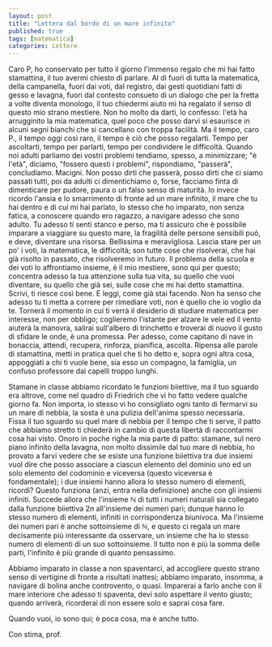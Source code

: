 ```yaml
---
layout: post
title: "Lettera dal bordo di un mare infinito"
published: true
tags: [matematica]
categories: Lettere
---
```


Caro P,
ho conservato per tutto il giorno l'immenso regalo che mi hai fatto stamattina, il tuo avermi
chiesto di parlare. Al di fuori di tutta la matematica, della campanella, fuori dai voti, dal
registro, dai gesti quotidiani fatti di gesso e lavagna, fuori dal contesto consueto di un dialogo
che per la fretta a volte diventa monologo, il tuo chiedermi aiuto mi ha regalato il senso
di questo mio strano mestiere. Non ho molto da darti, lo confesso: l'età ha arrugginito la mia
matematica, quel poco che posso darvi si esaurisce in alcuni segni bianchi che si cancellano con
troppa facilità. Ma il tempo, caro P., il tempo oggi così raro, il tempo è ciò che posso regalarti. Tempo
per ascoltarti, tempo per parlarti, tempo per condividere le difficoltà. Quando noi adulti parliamo
dei vostri problemi tendiamo, spesso, a minimizzare; "è l'età", diciamo, "fossero questi i
problemi", rispondiamo, "passerà", concludiamo. Macigni. Non posso dirti che passerà, posso dirti
che ci siamo passati tutti, poi da adulti ci dimentichiamo o, forse, facciamo finta di dimenticare
per pudore, paura o un falso senso di maturità. Io invece ricordo l'ansia e lo smarrimento di fronte
ad un mare infinito, il mare che tu hai dentro e di cui mi hai parlato, lo stesso che ho imparato,
non senza fatica, a conoscere quando ero ragazzo, a navigare adesso che sono adulto. 
Tu adesso ti senti stanco e perso, ma ti assicuro che è possibile imparare a viaggiare su questo mare, la fragilità delle
persone sensibili può, e deve, diventare una risorsa. Bellissima e meravigliosa. 
Lascia stare per un po' i voti, la matematica, le difficoltà; son tutte cose che risolverai, che 
hai già risolto in passato, che risolveremo in futuro. Il problema della scuola e dei voti lo affrontiamo 
insieme, è il mio mestiere, sono qui per questo; concentra adesso la tua attenzione sulla tua vita,
su quello che vuoi diventare, su quello che già sei, sulle cose che mi hai detto stamattina. Scrivi,
ti riesce così bene. E leggi, come già stai facendo. Non ha senso che adesso tu ti metta a correre
per rimediare voti, non è quello che io voglio da te. Tornerà il momento in cui ti verrà il
desiderio di studiare matematica per interesse, non per obbligo; coglieremo l'istante per alzare le
vele ed il vento aiuterà la manovra, salirai sull'albero di trinchetto e troverai di nuovo il gusto
di sfidare le onde, è una promessa. Per adesso, come capitano di nave in bonaccia, attendi,
recupera, rinforza, pianifica, ascolta. Ripensa alle parole di stamattina, metti in pratica quel che
ti ho detto e, sopra ogni altra cosa, appoggiati a chi ti vuole bene, sia esso un compagno, la
famiglia, un confuso professore dai capelli troppo lunghi. 

Stamane in classe abbiamo ricordato le funzioni biiettive, ma il tuo sguardo era altrove, come nel
quadro di Friedrich che vi ho fatto vedere qualche giorno fa. Non importa, io stesso vi ho
consigliato ogni tanto di fermarvi su un mare di nebbia, la sosta è una pulizia dell'anima spesso necessaria. Fissa
il tuo sguardo su quel mare di nebbia per il tempo che ti serve, il patto che abbiamo stretto
ti chiederà in cambio di questa libertà di raccontarmi cosa hai visto. Onoro in poche righe la mia parte di patto: stamane, 
sul nero piano infinito della lavagna, non molto dissimile dal tuo
mare di nebbia, ho provato a farvi vedere che se esiste una funzione biiettiva
tra due insiemi vuol dire che posso associare a ciascun elemento del dominio uno ed un solo elemento
del codominio e viceversa (questo viceversa è fondamentale); i due insiemi hanno allora lo stesso numero di elementi, ricordi? Questo
funziona (anzi, entra nella definizione) anche con gli insiemi infiniti.
Succede allora che l'insieme $\mathbb{N}$ di tutti i numeri naturali sia collegato dalla funzione
biiettiva $2n$ all'insieme dei numeri pari; dunque hanno lo stesso numero di elementi, infiniti in
corrispondenza biunivoca. Ma l'insieme
dei numeri pari è anche sottoinsieme di $\mathbb{N}$, e questo ci regala un mare decisamente più
interessante da osservare, un insieme che ha lo stesso numero di elementi di un suo sottoinsieme.
Il tutto non è più la somma delle parti, l'infinito è più grande di quanto pensassimo.

Abbiamo imparato in classe a non spaventarci, ad accogliere questo strano senso di vertigine di
fronte a risultati inattesi; abbiamo imparato, insomma, a navigare di bolina anche controvento, o
quasi. Imparerai a farlo anche con il mare interiore che adesso ti spaventa, devi solo aspettare il 
vento giusto; quando arriverà, ricorderai di non essere solo e saprai cosa fare.  

Quando vuoi, io sono qui; è poca cosa, ma è anche tutto.

Con stima, prof.


